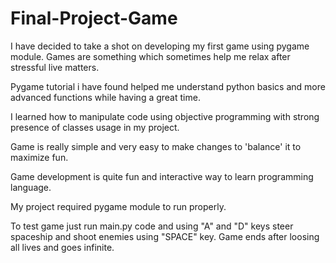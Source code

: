 # Final-Project-Game

I have decided to take a shot on developing my first game using pygame module.
Games are something which sometimes help me relax after stressful live matters.

Pygame tutorial i have found helped me understand python basics and more advanced functions while having a great time.

I learned how to manipulate code using objective programming with strong presence of classes usage in my project.

Game is really simple and very easy to make changes to 'balance' it to maximize fun.

Game development is quite fun and interactive way to learn programming language.

My project required pygame module to run properly.

To test game just run main.py code and using "A" and "D" keys steer spaceship and shoot enemies using "SPACE" key. Game ends after loosing all lives and goes infinite.
